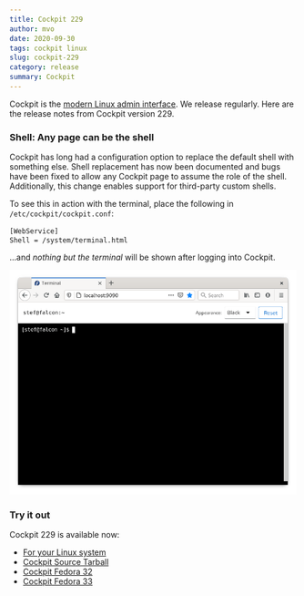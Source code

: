 ```yaml
---
title: Cockpit 229
author: mvo
date: 2020-09-30
tags: cockpit linux
slug: cockpit-229
category: release
summary: Cockpit
---
```


Cockpit is the [modern Linux admin interface](https://cockpit-project.org/).
We release regularly. Here are the release notes from Cockpit version 229.

### Shell: Any page can be the shell

Cockpit has long had a configuration option to replace the default shell with something else. Shell replacement has now been documented and bugs have been fixed to allow any Cockpit page to assume the role of the shell. Additionally, this change enables support for third-party custom shells.

To see this in action with the terminal, place the following in `/etc/cockpit/cockpit.conf`:

```
[WebService]
Shell = /system/terminal.html
```

&hellip;and _nothing but the terminal_ will be shown after logging into Cockpit.

![screenshot of the terminal as the shell](/images/terminal-as-shell.png)

### Try it out

Cockpit 229 is available now:

 * [For your Linux system](https://cockpit-project.org/running.html)
 * [Cockpit Source Tarball](https://github.com/cockpit-project/cockpit/releases/tag/229)
 * [Cockpit Fedora 32](https://bodhi.fedoraproject.org/updates/FEDORA-2020-8bee823348)
 * [Cockpit Fedora 33](https://bodhi.fedoraproject.org/updates/FEDORA-2020-fde3b93273)
